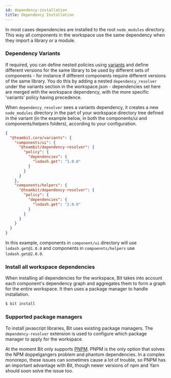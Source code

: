 ```yaml
---
id: dependency-installation
title: Dependency Installation
---
```

In most cases dependencies are installed to the root `node_modules` directory. This way all components in the workspace use the same dependency when they import a library or a module.

### Dependency Variants

If required, you can define nested policies using [variants](/docs/workspace/variants) and define different versions for the same library to be used by different sets of components - for instance if different components require different versions of the same library. You do this by adding a nested `dependency_resolver` under the variants section in the workspace.json - dependencies set here are merged with the workspace dependency, with the more specific 'variants' policy having precedence. 

When `dependency_resolver` sees a variants dependency, it creates a new `node_modules` directory in the part of your workspace directory tree defined in the variant (in the example below, in both the components/ui and components/helpers folders), according to your configuration.

```json
{
  "@teambit.core/variants": {
    "components/ui": {
      "@teambit/dependency-resolver": {
        "policy": {
          "dependencies": {
            "lodash.get": "1.0.0"
          }
        }
      }
    },
    "components/helpers": {
      "@teambit/dependency-resolver": {
        "policy": {
          "dependencies": {
            "lodash.get": "2.0.0"
          }
        }
      }
    }
  }
}
```

In this example, components in `component/ui` directory will use `lodash.get@1.0.0` and components in `compoennts/helpers` use `lodash.get@2.0.0`.

### Install all workspace dependencies

When installing all dependencies for the workspace, Bit takes into account each component's dependency graph and aggregates them to form a graph for the entire workspace. It then uses a package manager to handle installation.

```sh
$ bit install
```

### Supported package managers

To install javascript libraries, Bit uses existing package managers. The `dependency-resolver` extension is used to configure which package manager to apply for the workspace.  

At the moment Bit only supports [PNPM](https://pnpm.js.org). PNPM is the only option that solves the NPM doppelgangers problem and phantom dependencies. In a complex monorepo, these issues can sometimes cause a lot of trouble, so PNPM has an important advantage with Bit, though newer versions of npm and Yarn should soon solve the issue too.